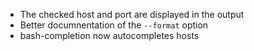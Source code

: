  * The checked host and port are displayed in the output
 * Better documnentation of the ```--format``` option
 * bash-completion now autocompletes hosts
